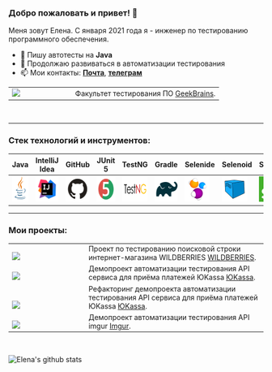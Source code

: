 ### Добро пожаловать и привет! :cherry_blossom:
Меня зовут Елена. С января 2021 года я - инженер по тестированию программного обеспечения.</br>
- 🔭 Пишу автотесты на **Java**
- 🌱 Продолжаю развиваться в автоматизации тестирования
- 📫 Мои контакты:  <a href="mailto:alx.elenapltnkv@gmail.com">**Почта**</a>, [**телеграм**](https://t.me/ESamigullaeva)

<table width="100%" border='0'>
   <tr> 
     <tr><td width="30%" valign="bottom"><img src="https://seeklogo.com/images/G/geekbrains-logo-1A602AF0F3-seeklogo.com.png"></td><td valign="middle">Факультет тестирования ПО <a target="_blank" href="https://gb.ru">GeekBrains</a>.</td></tr>
   </tr>
  </table>
  </br>

  
---
### Стек технологий и инструментов:

| Java                                                    | IntelliJ  <br>  Idea                                            | GitHub                                                    | JUnit 5                                                   | TestNG                                                    | Gradle                                                    | Selenide                                                    | Selenoid                                                    | Selenium                                                    | Allure<br/>Report                                                | Allure <br> TestOps                                               | Jenkins                                                    | Docker                                                    | Jira                                                    |                                                    Telegram |
|:--------------------------------------------------------|-----------------------------------------------------------------|-----------------------------------------------------------|-----------------------------------------------------------|-----------------------------------------------------------|-----------------------------------------------------------|-------------------------------------------------------------|-------------------------------------------------------------|-------------------------------------------------------------|------------------------------------------------------------------|-------------------------------------------------------------------|------------------------------------------------------------|-----------------------------------------------------------|---------------------------------------------------------|------------------------------------------------------------:|
| <img height="50" src="logo/Java.svg" width="50"/> | <img height="50" src="logo/Intelij_IDEA.svg" width="50"/> | <img height="50" src="logo/GitHub.svg" width="80"/> | <img height="50" src="logo/JUnit5.svg" width="50"/> | <img height="50" src="logo/TestNG.png" width="80"/> | <img height="50" src="logo/Gradle.svg" width="50"/> | <img height="50" src="logo/Selenide.svg" width="50"/> | <img height="50" src="logo/Selenoid.svg" width="50"/> | <img height="50" src="logo/Selenium.png" width="50"/> | <img height="50" src="logo/Allure_Report.svg" width="50"/> | <img height="50" src="logo/Allure_TestOps.svg" width="50"/> | <img height="50" src="logo/Jenkins.svg" width="50"/> | <img height="50" src="logo/Docker.svg" width="50"/> | <img height="50" src="logo/Jira.svg" width="50"/> | <img height="50" src="logo/Telegram.svg" width="50"/> |

----
  
### Мои проекты: 

<table width="100%" border='0'>
   <tr> 
     <tr><td width="30%" valign="bottom"><img src="https://seeklogo.com/images/W/wildberries-logo-594D9A4F6F-seeklogo.com.png"></td><td valign="middle">Проект по тестированию поисковой строки интернет-магазина WILDBERRIES <a target="_blank" href="https://github.com/elenapltnkv/wb">WILDBERRIES</a>.</td></tr>
   </tr>
    <tr> 
     <tr><td width="30%" valign="bottom"><img src="https://www.ph4.org/_RU/DL/LOGO/u/ukassa.gif"></td><td valign="middle">Демопроект автоматизации тестирования API сервиса для приёма платежей ЮKassa <a target="_blank" href="https://github.com/elenapltnkv/ukassa">ЮKassa</a>.</td></tr>
   </tr>
   <tr> 
     <tr><td width="30%" valign="bottom"><img src="https://www.ph4.org/_RU/DL/LOGO/u/ukassa.gif"></td><td valign="middle">Рефакторинг демопроекта автоматизации тестирования API сервиса для приёма платежей ЮKassa <a target="_blank" href="https://github.com/elenapltnkv/ukassaRefactor">ЮKassa</a>.</td></tr>
   </tr>
   <tr> 
     <tr><td width="30%" valign="bottom"><img src="https://seeklogo.com/images/I/imgur-logo-CE5908E8E9-seeklogo.com.png"></td><td valign="middle">Демопроект автоматизации тестирования API imgur <a target="_blank" href="https://github.com/elenapltnkv/backend-imgur-project">Imgur</a>.</td></tr>
   </tr>
  </table>
  </br>

<!--
**elenapltnkv/elenapltnkv** is a ✨ _special_ ✨ repository because its `README.md` (this file) appears on your GitHub profile.

Here are some ideas to get you started:

- 🔭 I’m currently working on ...
- 🌱 I’m currently learning ...
- 👯 I’m looking to collaborate on ...
- 🤔 I’m looking for help with ...
- 💬 Ask me about ...
- 📫 How to reach me: ...
- 😄 Pronouns: ...
- ⚡ Fun fact: ...
-->
![Elena's github stats](https://github-readme-stats.vercel.app/api?username=elenapltnkv&show_icons=true&theme=radical)

